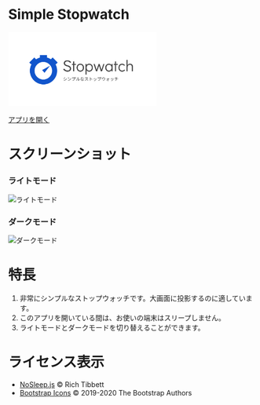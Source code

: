 # Simple Stopwatch

<img src="./favicon/OGP.png" alt="logo" width = 60%>

[アプリを開く](https://stopwatch.frogapp.net)

# スクリーンショット
### ライトモード
![ライトモード](https://user-images.githubusercontent.com/75155258/124371427-9e232d80-dcbc-11eb-9459-d2d2164b566c.png)

### ダークモード
![ダークモード](https://user-images.githubusercontent.com/75155258/124371431-a8452c00-dcbc-11eb-9659-ee9ffa77da5e.png)

# 特長
1. 非常にシンプルなストップウォッチです。大画面に投影するのに適しています。
2. このアプリを開いている間は、お使いの端末はスリープしません。
3. ライトモードとダークモードを切り替えることができます。

# ライセンス表示
- [NoSleep.js](https://github.com/richtr/NoSleep.js) &copy; Rich Tibbett
- [Bootstrap Icons](https://github.com/twbs/icons/blob/main/LICENSE.md) &copy; 2019-2020 The Bootstrap Authors
